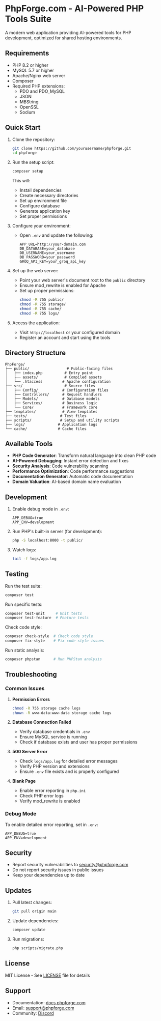 # PhpForge.com - AI-Powered PHP Tools Suite

A modern web application providing AI-powered tools for PHP development, optimized for shared hosting environments.

## Requirements

- PHP 8.2 or higher
- MySQL 5.7 or higher
- Apache/Nginx web server
- Composer
- Required PHP extensions:
  - PDO and PDO_MySQL
  - JSON
  - MBString
  - OpenSSL
  - Sodium

## Quick Start

1. Clone the repository:
   ```bash
   git clone https://github.com/yourusername/phpforge.git
   cd phpforge
   ```

2. Run the setup script:
   ```bash
   composer setup
   ```
   This will:
   - Install dependencies
   - Create necessary directories
   - Set up environment file
   - Configure database
   - Generate application key
   - Set proper permissions

3. Configure your environment:
   - Open `.env` and update the following:
     ```env
     APP_URL=http://your-domain.com
     DB_DATABASE=your_database
     DB_USERNAME=your_username
     DB_PASSWORD=your_password
     GROQ_API_KEY=your_groq_api_key
     ```

4. Set up the web server:
   - Point your web server's document root to the `public` directory
   - Ensure mod_rewrite is enabled for Apache
   - Set up proper permissions:
     ```bash
     chmod -R 755 public/
     chmod -R 755 storage/
     chmod -R 755 cache/
     chmod -R 755 logs/
     ```

5. Access the application:
   - Visit `http://localhost` or your configured domain
   - Register an account and start using the tools

## Directory Structure

```
PhpForge/
├── public/                 # Public-facing files
│   ├── index.php          # Entry point
│   ├── assets/            # Compiled assets
│   └── .htaccess         # Apache configuration
├── src/                   # Source files
│   ├── Config/           # Configuration files
│   ├── Controllers/      # Request handlers
│   ├── Models/           # Database models
│   ├── Services/         # Business logic
│   └── Core/             # Framework core
├── templates/            # View templates
├── tests/               # Test files
├── scripts/             # Setup and utility scripts
├── logs/               # Application logs
└── cache/              # Cache files
```

## Available Tools

- **PHP Code Generator**: Transform natural language into clean PHP code
- **AI-Powered Debugging**: Instant error detection and fixes
- **Security Analysis**: Code vulnerability scanning
- **Performance Optimization**: Code performance suggestions
- **Documentation Generator**: Automatic code documentation
- **Domain Valuation**: AI-based domain name evaluation

## Development

1. Enable debug mode in `.env`:
   ```env
   APP_DEBUG=true
   APP_ENV=development
   ```

2. Run PHP's built-in server (for development):
   ```bash
   php -S localhost:8000 -t public/
   ```

3. Watch logs:
   ```bash
   tail -f logs/app.log
   ```

## Testing

Run the test suite:
```bash
composer test
```

Run specific tests:
```bash
composer test-unit     # Unit tests
composer test-feature  # Feature tests
```

Check code style:
```bash
composer check-style  # Check code style
composer fix-style    # Fix code style issues
```

Run static analysis:
```bash
composer phpstan      # Run PHPStan analysis
```

## Troubleshooting

### Common Issues

1. **Permission Errors**
   ```bash
   chmod -R 755 storage cache logs
   chown -R www-data:www-data storage cache logs
   ```

2. **Database Connection Failed**
   - Verify database credentials in `.env`
   - Ensure MySQL service is running
   - Check if database exists and user has proper permissions

3. **500 Server Error**
   - Check `logs/app.log` for detailed error messages
   - Verify PHP version and extensions
   - Ensure `.env` file exists and is properly configured

4. **Blank Page**
   - Enable error reporting in `php.ini`
   - Check PHP error logs
   - Verify mod_rewrite is enabled

### Debug Mode

To enable detailed error reporting, set in `.env`:
```env
APP_DEBUG=true
APP_ENV=development
```

## Security

- Report security vulnerabilities to security@phpforge.com
- Do not report security issues in public issues
- Keep your dependencies up to date

## Updates

1. Pull latest changes:
   ```bash
   git pull origin main
   ```

2. Update dependencies:
   ```bash
   composer update
   ```

3. Run migrations:
   ```bash
   php scripts/migrate.php
   ```

## License

MIT License - See [LICENSE](LICENSE) file for details

## Support

- Documentation: [docs.phpforge.com](https://docs.phpforge.com)
- Email: support@phpforge.com
- Community: [Discord](https://discord.gg/phpforge)
